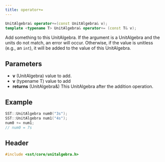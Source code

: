 ```yaml
---
title: operator+=
---
```


```cpp
UnitAlgebra& operator+=(const UnitAlgebra& v);
template <typename T> UnitAlgebra& operator+= (const T& v);
```

Add something to this UnitAlgebra. If the argument is a UnitAlgebra and the units do not match, an error will occur. Otherwise, if the value is unitless (e.g., an `int`), it will be added to the value of this UnitAlgebra.

## Parameters
* **v** (UnitAlgebra) value to add.
* **v** (typename T) value to add
* **returns** (UnitAlgebra&) This UnitAlgebra after the addition operation.

## Example

```cpp
SST::UnitAlgebra num0("3s");
SST::UnitAlgebra num1("4s");
num0 += num1;
// num0 = 7s
```

## Header
```cpp
#include <sst/core/unitalgebra.h>
```
